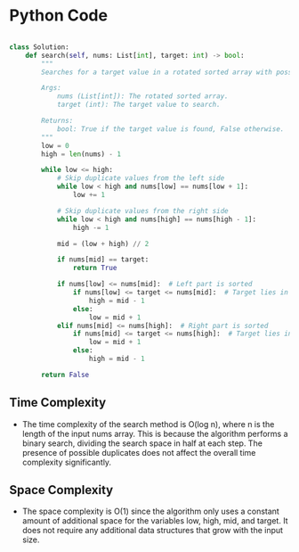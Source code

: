# Python Code 

```python 

class Solution:
    def search(self, nums: List[int], target: int) -> bool:
        """
        Searches for a target value in a rotated sorted array with possible duplicates.

        Args:
            nums (List[int]): The rotated sorted array.
            target (int): The target value to search.

        Returns:
            bool: True if the target value is found, False otherwise.
        """
        low = 0
        high = len(nums) - 1

        while low <= high:
            # Skip duplicate values from the left side
            while low < high and nums[low] == nums[low + 1]:
                low += 1

            # Skip duplicate values from the right side
            while low < high and nums[high] == nums[high - 1]:
                high -= 1

            mid = (low + high) // 2

            if nums[mid] == target:
                return True

            if nums[low] <= nums[mid]:  # Left part is sorted
                if nums[low] <= target <= nums[mid]:  # Target lies in the left subarray
                    high = mid - 1
                else:
                    low = mid + 1
            elif nums[mid] <= nums[high]:  # Right part is sorted
                if nums[mid] <= target <= nums[high]:  # Target lies in the right subarray
                    low = mid + 1
                else:
                    high = mid - 1

        return False

```

## Time Complexity
- The time complexity of the search method is O(log n), where n is the length of the input nums array. This is because the algorithm performs a binary search, dividing the search space in half at each step. The presence of possible duplicates does not affect the overall time complexity significantly.

## Space Complexity
- The space complexity is O(1) since the algorithm only uses a constant amount of additional space for the variables low, high, mid, and target. It does not require any additional data structures that grow with the input size.

